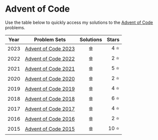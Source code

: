 # Advent of Code

Use the table below to quickly access my solutions to the [Advent of Code](https://adventofcode.com/) problems.

| Year |                     Problem Sets                     |          Solutions          |      Stars |
|------|:----------------------------------------------------:|:---------------------------:|-----------:|
| 2023 | [Advent of Code 2023](https://adventofcode.com/2023) | [:snowflake:](src/year2023) |   4 :star: |
| 2022 | [Advent of Code 2022](https://adventofcode.com/2022) | [:snowflake:](src/year2022) |   2 :star: |
| 2021 | [Advent of Code 2021](https://adventofcode.com/2021) | [:snowflake:](src/year2021) |   5 :star: |
| 2020 | [Advent of Code 2020](https://adventofcode.com/2020) | [:snowflake:](src/year2020) |   2 :star: |
| 2019 | [Advent of Code 2019](https://adventofcode.com/2019) | [:snowflake:](src/year2019) |   4 :star: |
| 2018 | [Advent of Code 2018](https://adventofcode.com/2018) | [:snowflake:](src/year2018) |   6 :star: |
| 2017 | [Advent of Code 2017](https://adventofcode.com/2017) | [:snowflake:](src/year2017) |   4 :star: |
| 2016 | [Advent of Code 2016](https://adventofcode.com/2016) | [:snowflake:](src/year2016) |   2 :star: |
| 2015 | [Advent of Code 2015](https://adventofcode.com/2015) | [:snowflake:](src/year2015) |  10 :star: |